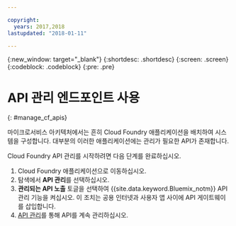 ```yaml
---

copyright:
  years: 2017,2018
lastupdated: "2018-01-11"

---
```



{:new_window: target="_blank"}
{:shortdesc: .shortdesc}
{:screen: .screen}
{:codeblock: .codeblock}
{:pre: .pre}

# API 관리 엔드포인트 사용
{: #manage_cf_apis}

마이크로서비스 아키텍처에서는 흔히 Cloud Foundry 애플리케이션을 배치하여 시스템을 구성합니다. 대부분의 이러한 애플리케이션에는 관리가 필요한 API가 존재합니다.

Cloud Foundry API 관리를 시작하려면 다음 단계를 완료하십시오.

1. Cloud Foundry 애플리케이션으로 이동하십시오.
2. 탐색에서 **API 관리**를 선택하십시오.
3. **관리되는 API 노출** 토글을 선택하여 {{site.data.keyword.Bluemix_notm}} API 관리 기능을 켜십시오. 이 조치는 공용 인터넷과 사용자 앱 사이에 API 게이트웨이를 삽입합니다.
4. [API 관리](manage_apis.html)를 통해 API를 계속 관리하십시오.

